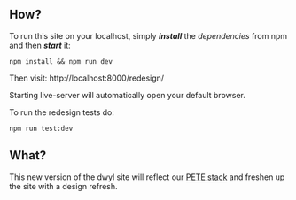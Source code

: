 ## How?

To run this site on your localhost, simply ***install*** the *dependencies* from npm and then ***start*** it:

```
npm install && npm run dev
```

Then visit: http://localhost:8000/redesign/

Starting live-server will automatically open your default browser.

To run the redesign tests do:

```
npm run test:dev
```

## What?

This new version of the dwyl site will reflect our [PETE stack](https://github.com/dwyl/technology-stack/) and freshen up the site with a design refresh.
